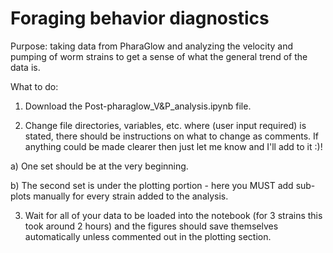 # Foraging behavior diagnostics
Purpose: taking data from PharaGlow and analyzing the velocity and pumping of worm strains to get a sense of what the general trend of the data is.

What to do:

1. Download the Post-pharaglow_V&P_analysis.ipynb file.

2. Change file directories, variables, etc. where (user input required) is stated, there should be instructions on what to change as comments. If anything could be made clearer then just let me know and I'll add to it :)!

  a) One set should be at the very beginning.

  b) The second set is under the plotting portion - here you MUST add sub-plots manually for every strain added to the analysis.

3. Wait for all of your data to be loaded into the notebook (for 3 strains this took around 2 hours) and the figures should save themselves automatically unless commented out in the plotting section.
